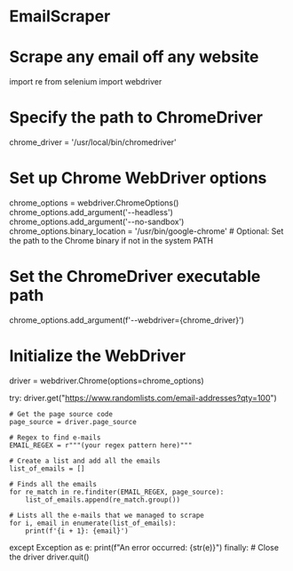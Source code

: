 # EmailScraper
# Scrape any email off any website 


import re
from selenium import webdriver

# Specify the path to ChromeDriver
chrome_driver = '/usr/local/bin/chromedriver'

# Set up Chrome WebDriver options
chrome_options = webdriver.ChromeOptions()
chrome_options.add_argument('--headless')
chrome_options.add_argument('--no-sandbox')
chrome_options.binary_location = '/usr/bin/google-chrome'  # Optional: Set the path to the Chrome binary if not in the system PATH

# Set the ChromeDriver executable path
chrome_options.add_argument(f'--webdriver={chrome_driver}')

# Initialize the WebDriver
driver = webdriver.Chrome(options=chrome_options)

try:
    driver.get("https://www.randomlists.com/email-addresses?qty=100")

    # Get the page source code
    page_source = driver.page_source

    # Regex to find e-mails
    EMAIL_REGEX = r"""(your regex pattern here)"""

    # Create a list and add all the emails
    list_of_emails = []

    # Finds all the emails
    for re_match in re.finditer(EMAIL_REGEX, page_source):
        list_of_emails.append(re_match.group())

    # Lists all the e-mails that we managed to scrape
    for i, email in enumerate(list_of_emails):
        print(f'{i + 1}: {email}')
except Exception as e:
    print(f"An error occurred: {str(e)}")
finally:
    # Close the driver
    driver.quit()
